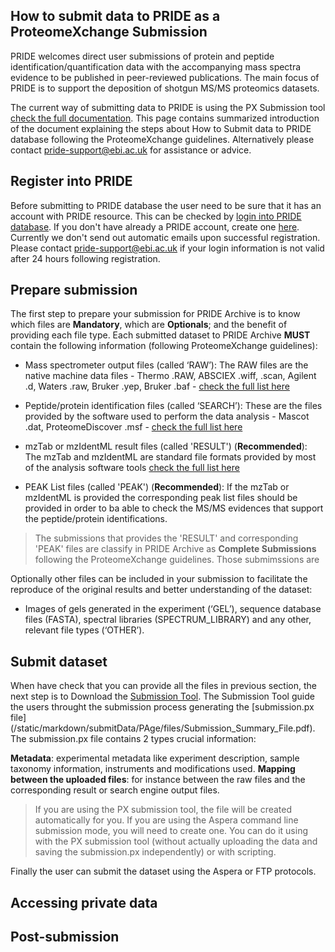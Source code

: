 
<h2>How to submit data to PRIDE as a ProteomeXchange Submission</h2>

PRIDE welcomes direct user submissions of protein and peptide identification/quantification data with the accompanying mass spectra evidence to be published in peer-reviewed publications. The main focus of PRIDE is to support the deposition of shotgun MS/MS proteomics datasets.

The current way of submitting data to PRIDE is using the PX Submission tool [check the full documentation](/static/markdown/submitDataPage/files/Submission_Tutorial.pdf). This page contains summarized introduction of the document explaining the steps about How to Submit data to PRIDE database following the ProteomeXchange guidelines. Alternatively please contact pride-support@ebi.ac.uk for assistance or advice.

<h2 id="one">Register into PRIDE</h2>

Before submitting to PRIDE database the user need to be sure that it has an account with PRIDE resource. This can be checked by [login into PRIDE database](https://www.ebi.ac.uk/pride/archive/login). If you don't have already a PRIDE account, create one [here](https://www.ebi.ac.uk/pride/archive/register). Currently we don't send out automatic emails upon successful registration. Please contact pride-support@ebi.ac.uk if your login information is not valid after 24 hours following registration.

<h2 id="two">Prepare submission</h2>

The first step to prepare your submission for PRIDE Archive is to know which files are **Mandatory**, which are **Optionals**; and the benefit of providing each file type. Each submitted dataset to PRIDE Archive **MUST** contain the following information (following ProteomeXchange guidelines):

- Mass spectrometer output files (called ‘RAW’): The RAW files are the native machine data files - Thermo .RAW, ABSCIEX .wiff, .scan, Agilent .d, Waters .raw, Bruker .yep, Bruker .baf - [check the full list here](/pridefileformats?step=two)


- Peptide/protein identification files (called ‘SEARCH’): These are the files provided by the software used to perform the data analysis - Mascot .dat, ProteomeDiscover .msf - [check the full list here](/pridefileformats?step=three)

- mzTab or mzIdentML result files (called 'RESULT') (**Recommended**): The mzTab and mzIdentML are standard file formats provided by most of the analysis software tools [check the full list here](/pridefileformats?step=four)

- PEAK List files (called 'PEAK') (**Recommended**): If the mzTab or mzIdentML is provided the corresponding peak list files should be provided in order to ba able to check the MS/MS evidences that support the peptide/protein identifications.

> The submissions that provides the 'RESULT' and corresponding 'PEAK' files are classify in PRIDE Archive as **Complete Submissions** following the ProteomeXchange guidelines. Those submimssions are

Optionally other files can be included in your submission to facilitate the reproduce of the original results and better understanding of the dataset:

- Images of gels generated in the experiment (‘GEL’), sequence database files (FASTA), spectral libraries
(SPECTRUM_LIBRARY) and any other, relevant file types (‘OTHER’).

<h2 id="three">Submit dataset</h2>

When have check that you can provide all the files in previous section, the next step is to Download the [Submission Tool](/submissionTool). The Submission Tool guide the users throught the submission process generating the [submission.px file] (/static/markdown/submitData/PAge/files/Submission_Summary_File.pdf). The submission.px file contains 2 types crucial information:

**Metadata**: experimental metadata like experiment description, sample taxonomy information, instruments and modifications used.
**Mapping between the uploaded files**: for instance between the raw files and the corresponding result or search engine output files.

>If you are using the PX submission tool, the file will be created automatically for you. If you are using the Aspera command line submission mode, you will need to create one. You can do it using with the PX submission tool (without actually uploading the data and saving the submission.px independently) or with scripting.

Finally the user can submit the dataset using the Aspera or FTP protocols.


<h2 id="four">Accessing private data</h2>
<h2 id="five">Post-submission</h2>


